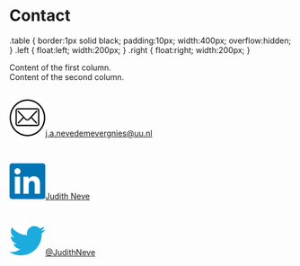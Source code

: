 # Contact

.table { border:1px solid black; padding:10px; width:400px; overflow:hidden; }
.left { float:left; width:200px; }
.right { float:right; width:200px;  }

<div class="table">
    <div class="left">
        Content of the first column.
    </div>
    <div class="right">   
       Content of the second column. 
    </div>        
</div>

<br>

<img src="img/email.png" width="64" /><a href="mailto:j.a.nevedemevergnies@uu.nl">j.a.nevedemevergnies@uu.nl</a>

<br>

<img src="img/linkedin.png" width="64" /><a href="https://www.linkedin.com/in/judith-neve/">Judith Neve</a>

<br>

<img src="img/twitter.png" width="64" /><a href="https://twitter.com/JudithNeve">@JudithNeve</a>
